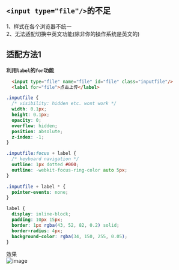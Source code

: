 ## `<input type="file"/>`的不足

1、样式在各个浏览器不统一  
2、无法适配切换中英文功能(除非你的操作系统是英文的)  

## 适配方法1
**利用`label`的`for`功能**

```html
  <input type="file" name="file" id="file" class="inputfile"/>
  <label for="file">点击上传</label>
```

```css
.inputfile {
  /* visibility: hidden etc. wont work */
  width: 0.1px;
  height: 0.1px;
  opacity: 0;
  overflow: hidden;
  position: absolute;
  z-index: -1;
}

.inputfile:focus + label {
  /* keyboard navigation */
  outline: 1px dotted #000;
  outline: -webkit-focus-ring-color auto 5px;
}

.inputfile + label * {
  pointer-events: none;
}

label {
  display: inline-block;
  padding: 10px 15px;
  border: 1px rgba(43, 52, 82, 0.2) solid;
  border-radius: 4px;
  background-color: rgba(34, 150, 255, 0.05);
}
```

效果  
![image](https://user-images.githubusercontent.com/16630659/55272580-6ec13180-52f9-11e9-972d-6ea0395284b6.png)


